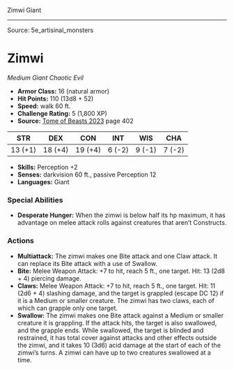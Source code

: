 <MonsterName/>Zimwi</MonsterName>
<CreatureType/>Giant</CreatureType>



---

Source: 5e_artisinal_monsters

# Zimwi

*Medium* *Giant* *Chaotic Evil*

- **Armor Class:** 16 (natural armor)
- **Hit Points:** 110 (13d8 + 52)
- **Speed:** walk 60 ft.
- **Challenge Rating:** 5 (1,800 XP)
- **Source:** [Tome of Beasts 2023](https://koboldpress.com/kpstore/product/tome-of-beasts-1-2023-edition/) page 402

| STR | DEX | CON | INT | WIS | CHA |
| --- | --- | --- | --- | --- | --- |
| 13 (+1) | 18 (+4) | 19 (+4) | 6 (-2) | 9 (-1) | 7 (-2) |

- **Skills:** Perception +2
- **Senses:** darkvision 60 ft., passive Perception 12
- **Languages:** Giant

### Special Abilities

- **Desperate Hunger:** When the zimwi is below half its hp maximum, it has advantage on melee attack rolls against creatures that aren’t Constructs.

### Actions

- **Multiattack:** The zimwi makes one Bite attack and one Claw attack. It can replace its Bite attack with a use of Swallow.
- **Bite:** Melee Weapon Attack: +7 to hit, reach 5 ft., one target. Hit: 13 (2d8 + 4) piercing damage.
- **Claws:** Melee Weapon Attack: +7 to hit, reach 5 ft., one target. Hit: 11 (2d6 + 4) slashing damage, and the target is grappled (escape DC 12) if it is a Medium or smaller creature. The zimwi has two claws, each of which can grapple only one target.
- **Swallow:** The zimwi makes one Bite attack against a Medium or smaller creature it is grappling. If the attack hits, the target is also swallowed, and the grapple ends. While swallowed, the target is blinded and restrained, it has total cover against attacks and other effects outside the zimwi, and it takes 10 (3d6) acid damage at the start of each of the zimwi’s turns. A zimwi can have up to two creatures swallowed at a time.


